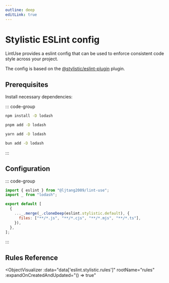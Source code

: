 ```yaml
---
outline: deep
editLink: true
---
```


# Stylistic ESLint config

LintUse provides a eslint config that can be used to enforce consistent code style across your project.

The config is based on the [@stylistic/eslint-plugin] plugin.

## Prerequisites

Install necessary dependencies:

::: code-group

```sh [npm]
npm install -D lodash
```

```sh [pnpm]
pnpm add -D lodash
```

```sh [yarn]
yarn add -D lodash
```

```sh [bun]
bun add -D lodash
```

:::

## Configuration

::: code-group

```js [eslint.config.js]
import { eslint } from "@ljtang2009/lint-use";
import _ from "lodash";

export default [
  {
    ..._.merge(_.cloneDeep(eslint.stylistic.default), {
      files: ["**/*.js", "**/*.cjs", "**/*.mjs", "**/*.ts"],
    }),
  },
];
```

:::

<!--@include: ./eslint-reference.md-->

<!--@include: ./eslint-usage.md-->

## Rules Reference

<script setup>
import { data } from '@/scripts/rules.data.js'
</script>
<ObjectVisualizer
  :data="data['eslint.stylistic.rules']"
  rootName="rules"
  :expandOnCreatedAndUpdated="() => true"
></ObjectVisualizer>

[@stylistic/eslint-plugin]: https://eslint.style/
